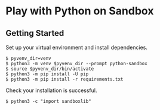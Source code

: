 # Play with Python on Sandbox

## Getting Started

Set up your virtual environment and install dependencies.

```
$ pyvenv_dir=venv
$ python3 -m venv $pyvenv_dir --prompt python-sandbox
$ source $pyvenv_dir/bin/activate
$ python3 -m pip install -U pip
$ python3 -m pip install -r requirements.txt
```

Check your installation is successful.

```
$ python3 -c "import sandboxlib"
```
